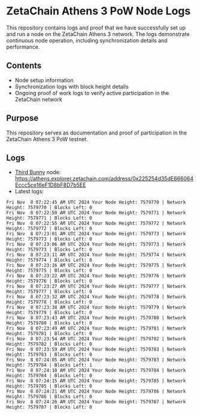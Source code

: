 # ZetaChain Athens 3 PoW Node Logs
This repository contains logs and proof that we have successfully set up and run a node on the ZetaChain Athens 3 network. The logs demonstrate continuous node operation, including synchronization details and performance.

## Contents
- Node setup information
- Synchronization logs with block height details
- Ongoing proof of work logs to verify active participation in the ZetaChain network

## Purpose
This repository serves as documentation and proof of participation in the ZetaChain Athens 3 PoW testnet.

## Logs

- [Third Bunny](https://thirdbunny.xyz/) node: https://athens.explorer.zetachain.com/address/0x225254d35dE666064Eccc5ce16eF1D8bF8D7b5EE
- Latest logs:
```
Fri Nov  8 07:22:45 AM UTC 2024 Your Node Height: 7579770 | Network Height: 7579770 | Blocks Left: 0
Fri Nov  8 07:22:50 AM UTC 2024 Your Node Height: 7579771 | Network Height: 7579771 | Blocks Left: 0
Fri Nov  8 07:22:55 AM UTC 2024 Your Node Height: 7579772 | Network Height: 7579772 | Blocks Left: 0
Fri Nov  8 07:23:01 AM UTC 2024 Your Node Height: 7579773 | Network Height: 7579773 | Blocks Left: 0
Fri Nov  8 07:23:06 AM UTC 2024 Your Node Height: 7579773 | Network Height: 7579773 | Blocks Left: 0
Fri Nov  8 07:23:11 AM UTC 2024 Your Node Height: 7579774 | Network Height: 7579774 | Blocks Left: 0
Fri Nov  8 07:23:16 AM UTC 2024 Your Node Height: 7579775 | Network Height: 7579775 | Blocks Left: 0
Fri Nov  8 07:23:22 AM UTC 2024 Your Node Height: 7579776 | Network Height: 7579776 | Blocks Left: 0
Fri Nov  8 07:23:27 AM UTC 2024 Your Node Height: 7579777 | Network Height: 7579777 | Blocks Left: 0
Fri Nov  8 07:23:32 AM UTC 2024 Your Node Height: 7579778 | Network Height: 7579778 | Blocks Left: 0
Fri Nov  8 07:23:38 AM UTC 2024 Your Node Height: 7579779 | Network Height: 7579779 | Blocks Left: 0
Fri Nov  8 07:23:43 AM UTC 2024 Your Node Height: 7579780 | Network Height: 7579780 | Blocks Left: 0
Fri Nov  8 07:23:49 AM UTC 2024 Your Node Height: 7579781 | Network Height: 7579781 | Blocks Left: 0
Fri Nov  8 07:23:54 AM UTC 2024 Your Node Height: 7579782 | Network Height: 7579782 | Blocks Left: 0
Fri Nov  8 07:23:59 AM UTC 2024 Your Node Height: 7579783 | Network Height: 7579783 | Blocks Left: 0
Fri Nov  8 07:24:05 AM UTC 2024 Your Node Height: 7579783 | Network Height: 7579784 | Blocks Left: 1
Fri Nov  8 07:24:10 AM UTC 2024 Your Node Height: 7579784 | Network Height: 7579784 | Blocks Left: 0
Fri Nov  8 07:24:15 AM UTC 2024 Your Node Height: 7579785 | Network Height: 7579785 | Blocks Left: 0
Fri Nov  8 07:24:21 AM UTC 2024 Your Node Height: 7579786 | Network Height: 7579786 | Blocks Left: 0
Fri Nov  8 07:24:26 AM UTC 2024 Your Node Height: 7579787 | Network Height: 7579787 | Blocks Left: 0
```
